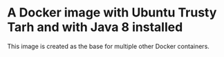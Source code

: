 # A Docker image with Ubuntu Trusty Tarh and with Java 8 installed

This image is created as the base for multiple other Docker containers.
